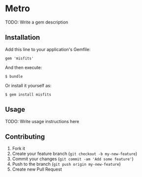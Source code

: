 # Metro

TODO: Write a gem description

## Installation

Add this line to your application's Gemfile:

    gem 'misfits'

And then execute:

    $ bundle

Or install it yourself as:

    $ gem install misfits

## Usage

TODO: Write usage instructions here

## Contributing

1. Fork it
2. Create your feature branch (`git checkout -b my-new-feature`)
3. Commit your changes (`git commit -am 'Add some feature'`)
4. Push to the branch (`git push origin my-new-feature`)
5. Create new Pull Request
